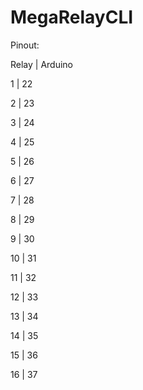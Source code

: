 # MegaRelayCLI

Pinout:


Relay | Arduino

 1    |   22
 
 2    |   23
 
 3    |   24
 
 4    |   25
 
 5    |   26
 
 6    |   27
 
 7    |   28
	
 8    |   29
	
 9    |   30
	
10    |   31

11    |   32

12    |   33

13    |   34

14    |   35

15    |   36

16    |   37    
